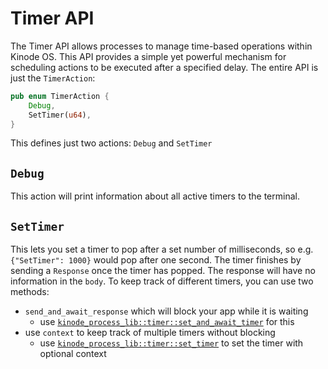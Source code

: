 # Timer API

The Timer API allows processes to manage time-based operations within Kinode OS.
This API provides a simple yet powerful mechanism for scheduling actions to be executed after a specified delay.
The entire API is just the `TimerAction`:

```rust
pub enum TimerAction {
    Debug,
    SetTimer(u64),
}
```
This defines just two actions: `Debug` and `SetTimer`
## `Debug`
This action will print information about all active timers to the terminal.
## `SetTimer`
This lets you set a timer to pop after a set number of milliseconds, so e.g. `{"SetTimer": 1000}` would pop after one second.
The timer finishes by sending a `Response` once the timer has popped.
The response will have no information in the `body`.
To keep track of different timers, you can use two methods:
- `send_and_await_response` which will block your app while it is waiting
  - use [`kinode_process_lib::timer::set_and_await_timer`](https://docs.rs/kinode_process_lib/0.0.0-reserved/kinode_process_lib/timer/fn.set_and_await_timer.html) for this
- use `context` to keep track of multiple timers without blocking
  - use [`kinode_process_lib::timer::set_timer`](https://docs.rs/kinode_process_lib/0.0.0-reserved/kinode_process_lib/timer/fn.set_timer.html) to set the timer with optional context
